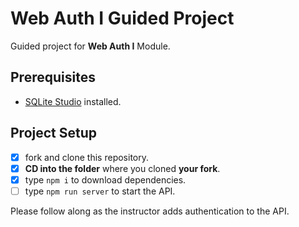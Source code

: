 # Web Auth I Guided Project

Guided project for **Web Auth I** Module.

## Prerequisites

- [SQLite Studio](https://sqlitestudio.pl/index.rvt?act=download) installed.

## Project Setup

- [X] fork and clone this repository.
- [X] **CD into the folder** where you cloned **your fork**.
- [X] type `npm i` to download dependencies.
- [ ] type `npm run server` to start the API.

Please follow along as the instructor adds authentication to the API.
